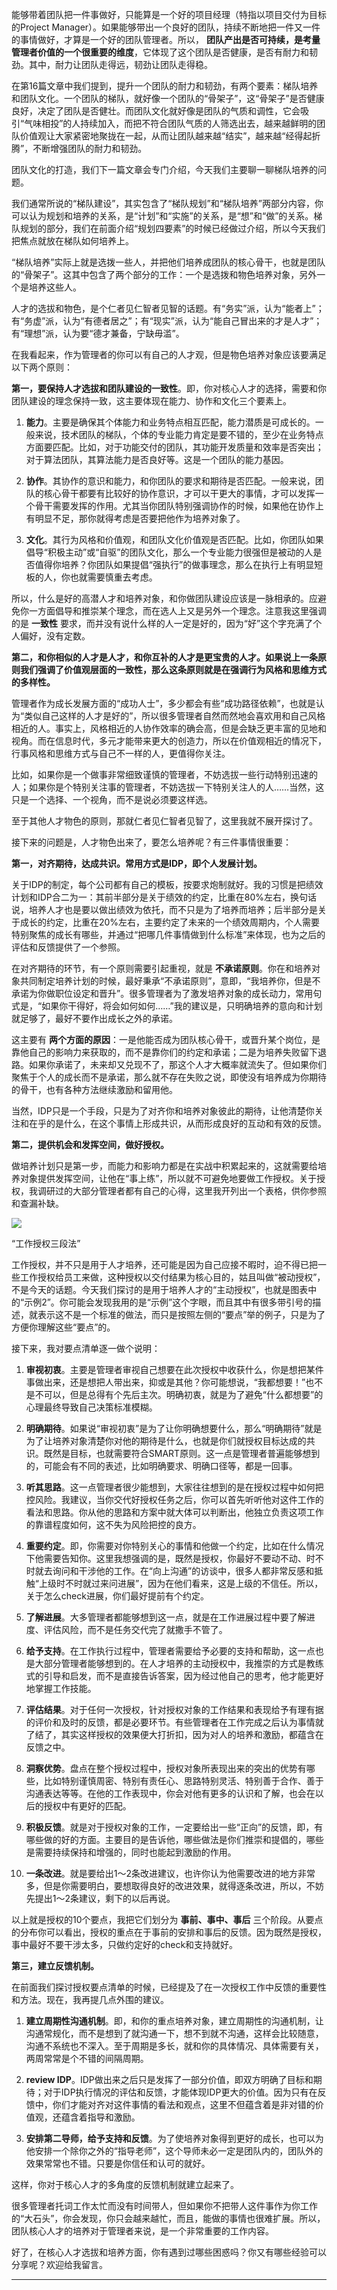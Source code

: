 能够带着团队把一件事做好，只能算是一个好的项目经理（特指以项目交付为目标的Project Manager）。如果能够带出一个良好的团队，持续不断地把一件又一件的事情做好，才算是一个好的团队管理者。所以， **团队产出是否可持续，是考量管理者价值的一个很重要的维度**，它体现了这个团队是否健康，是否有耐力和韧劲。其中，耐力让团队走得远，韧劲让团队走得稳。

在第16篇文章中我们提到，提升一个团队的耐力和韧劲，有两个要素：梯队培养和团队文化。一个团队的梯队，就好像一个团队的“骨架子”，这“骨架子”是否健康良好，决定了团队是否健壮。而团队文化就好像是团队的气质和调性，它会吸引“气味相投”的人持续加入，而把不符合团队气质的人筛选出去，越来越鲜明的团队价值观让大家紧密地聚拢在一起，从而让团队越来越“结实”，越来越“经得起折腾”，不断增强团队的耐力和韧劲。

团队文化的打造，我们下一篇文章会专门介绍，今天我们主要聊一聊梯队培养的问题。

我们通常所说的“梯队建设”，其实包含了“梯队规划”和“梯队培养”两部分内容，你可以认为规划和培养的关系，是“计划”和“实施”的关系，是“想”和“做”的关系。梯队规划的部分，我们在前面介绍“规划四要素”的时候已经做过介绍，所以今天我们把焦点就放在梯队如何培养上。

“梯队培养”实际上就是选拨一些人，并把他们培养成团队的核心骨干，也就是团队的“骨架子”。这其中包含了两个部分的工作：一个是选拨和物色培养对象，另外一个是培养这些人。

人才的选拔和物色，是个仁者见仁智者见智的话题。有“务实”派，认为“能者上”；有“务虚”派，认为“有德者居之”；有“现实”派，认为“能自己冒出来的才是人才”；有“理想”派，认为要“德才兼备，宁缺毋滥”。

在我看起来，作为管理者的你可以有自己的人才观，但是物色培养对象应该要满足以下两个原则：

**第一，要保持人才选拔和团队建设的一致性**。即，你对核心人才的选择，需要和你团队建设的理念保持一致，这主要体现在能力、协作和文化三个要素上。

1. **能力**。主要是确保其个体能力和业务特点相互匹配，能力潜质是可成长的。一般来说，技术团队的梯队，个体的专业能力肯定是要不错的，至少在业务特点方面要匹配。比如，对于功能交付的团队，其功能开发质量和效率是否突出；对于算法团队，其算法能力是否良好等。这是一个团队的能力基因。

2. **协作**。其协作的意识和能力，和你团队的要求和期待是否匹配。一般来说，团队的核心骨干都要有比较好的协作意识，才可以干更大的事情，才可以发挥一个骨干需要发挥的作用。尤其当你团队特别强调协作的时候，如果他在协作上有明显不足，那你就得考虑是否要把他作为培养对象了。

3. **文化**。其行为风格和价值观，和团队文化价值观是否匹配。比如，你团队如果倡导“积极主动”或“自驱”的团队文化，那么一个专业能力很强但是被动的人是否值得你培养？你团队如果提倡“强执行”的做事理念，那么在执行上有明显短板的人，你也就需要慎重去考虑。


所以，什么是好的高潜人才和培养对象，和你做团队建设应该是一脉相承的。应避免你一方面倡导和推崇某个理念，而在选人上又是另外一个理念。注意我这里强调的是 **一致性** 要求，而并没有说什么样的人一定是好的，因为“好”这个字充满了个人偏好，没有定数。

**第二，和你相似的人才是人才，和你互补的人才是更宝贵的人才。如果说上一条原则我们强调了价值观层面的一致性，那么这条原则就是在强调行为风格和思维方式的多样性。**

管理者作为成长发展方面的“成功人士”，多少都会有些“成功路径依赖”，也就是认为“类似自己这样的人才是好的”，所以很多管理者自然而然地会喜欢用和自己风格相近的人。事实上，风格相近的人协作效率的确会高，但是会缺乏更丰富的见地和视角。而在信息时代，多元才能带来更大的创造力，所以在价值观相近的情况下，行事风格和思维方式与自己不一样的人，更值得你关注。

比如，如果你是一个做事非常细致谨慎的管理者，不妨选拔一些行动特别迅速的人；如果你是个特别关注事的管理者，不妨选拔一下特别关注人的人……当然，这只是一个选择、一个视角，而不是说必须要这样选。

至于其他人才物色的原则，那就仁者见仁智者见智了，这里我就不展开探讨了。

接下来的问题是，人才物色出来了，要怎么培养呢？有三件事情很重要：

**第一，对齐期待，达成共识。常用方式是IDP，即个人发展计划。**

关于IDP的制定，每个公司都有自己的模板，按要求炮制就好。我的习惯是把绩效计划和IDP合二为一：其前半部分是关于绩效的约定，比重在80%左右，换句话说，培养人才也是要以做出绩效为依托，而不只是为了培养而培养；后半部分是关于成长的约定，比重在20%左右，主要约定了未来的一个绩效周期内，个人需要特别聚焦的成长有哪些，并通过“把哪几件事情做到什么标准”来体现，也为之后的评估和反馈提供了一个参照。

在对齐期待的环节，有一个原则需要引起重视，就是 **不承诺原则**。你在和培养对象共同制定培养计划的时候，最好秉承“不承诺原则”，意即，“我培养你，但是不承诺为你做职位设定和晋升”。很多管理者为了激发培养对象的成长动力，常用句式是，“如果你干得好，将会如何如何……”我的建议是，只明确培养的意向和计划就足够了，最好不要作出成长之外的承诺。

这主要有 **两个方面的原因**：一是他能否成为团队核心骨干，或晋升某个岗位，是靠他自己的影响力来获取的，而不是靠你们的约定和承诺；二是为培养失败留下退路。如果你承诺了，未来却又兑现不了，那这个人才大概率就流失了。但如果你们聚焦于个人的成长而不是承诺，那么就不存在失败之说，即使没有培养成为你期待的骨干，也有各种方法继续激励和留用他。

当然，IDP只是一个手段，只是为了对齐你和培养对象彼此的期待，让他清楚你关注和在乎的是什么，在这个事情上形成共识，从而形成良好的互动和有效的反馈。

**第二，提供机会和发挥空间，做好授权。**

做培养计划只是第一步，而能力和影响力都是在实战中积累起来的，这就需要给培养对象提供发挥空间，让他在“事上练”，所以就不可避免地要做工作授权。关于授权，我调研过的大部分管理者都有自己的心得，这里我开列出一个表格，供你参照和查漏补缺。

![](https://static001.geekbang.org/resource/image/43/4d/43d147ffa8877f78b20c23c901e8784d.png?wh=1388*630)

“工作授权三段法”

工作授权，并不只是用于人才培养，还可能是因为自己应接不暇时，迫不得已把一些工作授权给员工来做，这种授权以交付结果为核心目的，姑且叫做“被动授权”，不是今天的话题。今天我们探讨的是用于培养人才的“主动授权”，也就是图表中的“示例2”。你可能会发现我用的是“示例”这个字眼，而且其中有很多带引号的描述，就表示这不是一个标准的做法，而只是按照左侧的“要点”举的例子，只是为了方便你理解这些“要点”的。

接下来，我对要点清单逐一做个说明：

01. **审视初衷**。主要是管理者审视自己想要在此次授权中收获什么，你是想把某件事做出来，还是想把人带出来，抑或是其他？你可能想说，“我都想要！”也不是不可以，但是总得有个先后主次。明确初衷，就是为了避免“什么都想要”的心理最终导致自己决策标准模糊。

02. **明确期待**。如果说“审视初衷”是为了让你明确想要什么，那么“明确期待”就是为了让培养对象清楚你对他的期待是什么，也就是你们就授权目标达成的共识。既然是目标，也就需要符合SMART原则。这一点是管理者普遍能够想到的，可能会有不同的表述，比如明确要求、明确口径等，都是一回事。

03. **听其思路**。这一点管理者很少能想到，大家往往想到的是在授权过程中如何把控风险。我建议，当你交代好授权任务之后，你可以首先听听他对这件工作的看法和思路。你从他的思路和方案中就大体可以判断出，他独立负责这项工作的靠谱程度如何，这不失为风险把控的良方。

04. **重要约定**。即，你需要对你特别关心的事情和他做一个约定，比如在什么情况下他需要告知你。这里我想强调的是，既然是授权，你最好不要动不动、时不时就去询问和干涉他的工作。在“向上沟通”的访谈中，很多人都非常反感和抵触“上级时不时就过来问进展”，因为在他们看来，这是上级的不信任。所以，关于怎么check进展，你们最好提前有个约定。

05. **了解进展**。大多管理者都能够想到这一点，就是在工作进展过程中要了解进度、评估风险，而不是任务交代完了就撒手不管了。

06. **给予支持**。在工作执行过程中，管理者需要给予必要的支持和帮助，这一点也是大部分管理者能够想到的。在人才培养的主动授权中，我推崇的方式是教练式的引导和启发，而不是直接告诉答案，因为经过他自己的思考，他才能更好地掌握工作技能。

07. **评估结果**。对于任何一次授权，针对授权对象的工作结果和表现给予有理有据的评价和及时的反馈，都是必要环节。有些管理者在工作完成之后认为事情就了结了，其实这样授权的效果便大打折扣，因为对人的培养和激励，都蕴含在反馈之中。

08. **洞察优势**。盘点在整个授权过程中，授权对象所表现出来的突出的优势有哪些，比如特别谨慎周密、特别有责任心、思路特别灵活、特别善于合作、善于沟通表达等等。在他的工作表现中，你会对他有更多的认识和了解，也会在以后的授权中有更好的匹配。

09. **积极反馈**。就是对于授权对象的工作，一定要给出一些“正向”的反馈，即，有哪些做的好的方面。主要目的是告诉他，哪些做法是你们推崇和提倡的，哪些是需要持续保持和增强的，同时也能起到激励的作用。

10. **一条改进**。就是要给出1～2条改进建议，也许你认为他需要改进的地方非常多，但是你需要明白，要想取得良好的改进效果，就得逐条改进，所以，不妨先提出1～2条建议，剩下的以后再说。


以上就是授权的10个要点，我把它们划分为 **事前、事中、事后** 三个阶段。从要点的分布你可以看出，授权的重点在于事前的安排和事后的反馈。因为既然是授权，事中最好不要干涉太多，只做约定好的check和支持就好。

**第三，建立反馈机制。**

在前面我们探讨授权要点清单的时候，已经提及了在一次授权工作中反馈的重要性和方法。现在，我再提几点外围的建议。

1. **建立周期性沟通机制**。即，和你的重点培养对象，建立周期性的沟通机制，让沟通常规化，而不是想到了就沟通一下，想不到就不沟通，这样会比较随意，沟通不系统也不深入。至于周期是多长，就和你的具体情况、具体需要有关，两周常常是个不错的间隔周期。

2. **review IDP**。IDP做出来之后只是发挥了一部分价值，即双方明确了目标和期待；对于IDP执行情况的评估和反馈，才能体现IDP更大的价值。因为只有在反馈中，你们才能对齐对这件事情的看法和观点，这里不但蕴含着是非对错的价值观，还蕴含着指导和激励。

3. **安排第二导师，给予支持和反馈**。为了使培养对象得到更好的成长，也可以为他安排一个除你之外的“指导老师”，这个导师未必一定是团队内的，团队外的效果常常也不错。只要是你信任和认可的就好。


这样，你对于核心人才的多角度的反馈机制就建立起来了。

很多管理者托词工作太忙而没有时间带人，但如果你不把带人这件事作为你工作的“大石头”，你会发现，你只会越来越忙，而且，能做的事情也很难扩展。所以，团队核心人才的培养对于管理者来说，是一个非常重要的工作内容。

好了，在核心人才选拔和培养方面，你有遇到过哪些困惑吗？你又有哪些经验可以分享呢？欢迎给我留言。

* * *